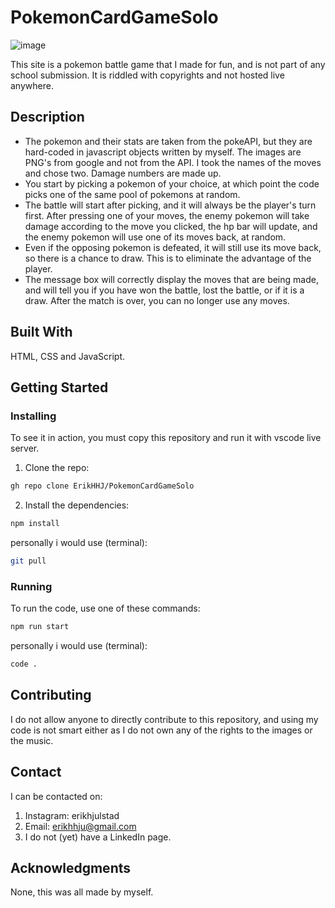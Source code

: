 ﻿# PokemonCardGameSolo

![image](https://i.gyazo.com/0650006c6208bd54f0f3ce0085a51f33.png)

This site is a pokemon battle game that I made for fun, and is not part of any school submission. It is riddled with copyrights and not hosted live anywhere. 
## Description
- The pokemon and their stats are taken from the pokeAPI, but they are hard-coded in javascript objects written by myself. The images are PNG's from google and not from the API. I took the names of the moves and chose two. Damage numbers are made up.
- You start by picking a pokemon of your choice, at which point the code picks one of the same pool of pokemons at random. 
- The battle will start after picking, and it will always be the player's turn first. After pressing one of your moves, the enemy pokemon will take damage according to the move you clicked, the hp bar will update, and the enemy pokemon will use one of its moves back, at random.
- Even if the opposing pokemon is defeated, it will still use its move back, so there is a chance to draw. This is to eliminate the advantage of the player. 
- The message box will correctly display the moves that are being made, and will tell you if you have won the battle, lost the battle, or if it is a draw. After the match is over, you can no longer use any moves. 

## Built With
HTML, CSS and JavaScript.

## Getting Started
### Installing
To see it in action, you must copy this repository and run it with vscode live server.

1. Clone the repo:
```bash
gh repo clone ErikHHJ/PokemonCardGameSolo
```
2. Install the dependencies:
```bash
npm install
```
personally i would use (terminal):
```bash
git pull
```
### Running
To run the code, use one of these commands: 
```bash
npm run start
```
personally i would use (terminal): 
```bash
code .
```

## Contributing
I do not allow anyone to directly contribute to this repository, and using my code is not smart either as I do not own any of the rights to the images or the music.  

## Contact
I can be contacted on: 
1. Instagram: erikhjulstad
2. Email: erikhhju@gmail.com
3. I do not (yet) have a LinkedIn page. 


## Acknowledgments
None, this was all made by myself.
